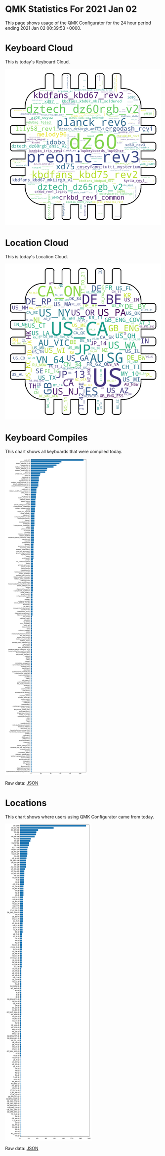 # QMK Statistics For 2021 Jan 02

This page shows usage of the QMK Configurator for the 24 hour period ending 2021 Jan 02 00:39:53 +0000.

# Keyboard Cloud

This is today's Keyboard Cloud.

<img src="reports/20210102/keyboards_wordcloud.png">

# Location Cloud

This is today's Location Cloud.

<img src="reports/20210102/locations_wordcloud.png">

# Keyboard Compiles

This chart shows all keyboards that were compiled today.

<img src="reports/20210102/keyboards.svg">

Raw data: [JSON](reports/20210102/keyboards.json ':ignore')

# Locations

This chart shows where users using QMK Configurator came from today.

<img src="reports/20210102/locations.svg">

Raw data: [JSON](reports/20210102/locations.json ':ignore')
    